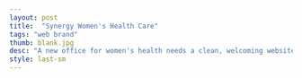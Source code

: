 ```yaml
---
layout: post
title:  "Synergy Women's Health Care"
tags: "web brand"
thumb: blank.jpg
desc: "A new office for women's health needs a clean, welcoming website"
style: last-sm
---
```

